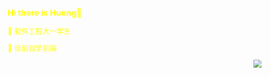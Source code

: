 
<div style="color:yellow">
    <h3>Hi there is Hueng👋</h3>
  <p>🔭 软件工程大一学生</p>
  <p>🤔 目前自学前端</p>
</div>


<!--
**jamond-x/jamond-x** is a ✨ _special_ ✨ repository because its `README.md` (this file) appears on your GitHub profile.

Here are some ideas to get you started:

- 🔭 I’m currently working on ...
- 🌱 I’m currently learning ...
- 👯 I’m looking to collaborate on ...
- 🤔 I’m looking for help with ...
- 💬 Ask me about ...
- 📫 How to reach me: ...
- 😄 Pronouns: ...
- ⚡ Fun fact: ...
-->
<img align='right' src='https://github-readme-stats.vercel.app/api?username=jamond-x'>
